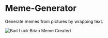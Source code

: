 # Meme-Generator
Generate memes from pictures by wrapping text.

![Bad Luck Brian Meme Created]("blbmeme.png")

